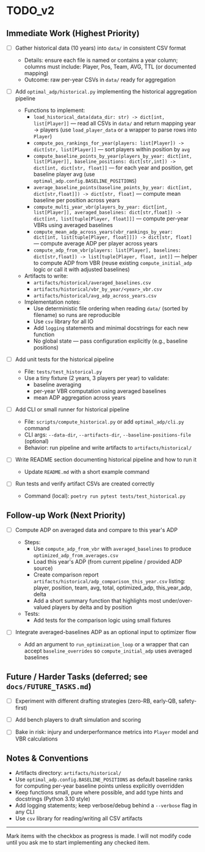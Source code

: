 # TODO_v2

## Immediate Work (Highest Priority)

- [ ] Gather historical data (10 years) into `data/` in consistent CSV format
  - Details: ensure each file is named or contains a year column; columns must include: Player, Pos, Team, AVG, TTL (or documented mapping)
  - Outcome: raw per-year CSVs in `data/` ready for aggregation

- [ ] Add `optimal_adp/historical.py` implementing the historical aggregation pipeline
  - Functions to implement:
    - `load_historical_data(data_dir: str) -> dict[int, list[Player]]` — read all CSVs in `data/` and return mapping year -> players (use `load_player_data` or a wrapper to parse rows into `Player`)
    - `compute_pos_rankings_for_year(players: list[Player]) -> dict[str, list[Player]]` — sort players within position by `avg`
    - `compute_baseline_points_by_year(players_by_year: dict[int, list[Player]], baseline_positions: dict[str,int]) -> dict[int, dict[str, float]]` — for each year and position, get baseline player avg (use `optimal_adp.config.BASELINE_POSITIONS`)
    - `average_baseline_points(baseline_points_by_year: dict[int, dict[str,float]]) -> dict[str, float]` — compute mean baseline per position across years
    - `compute_multi_year_vbr(players_by_year: dict[int, list[Player]], averaged_baselines: dict[str,float]) -> dict[int, list[tuple[Player, float]]]` — compute per-year VBRs using averaged baselines
    - `compute_mean_adp_across_years(vbr_rankings_by_year: dict[int, list[tuple[Player, float]]]) -> dict[str, float]` — compute average ADP per player across years
    - `compute_adp_from_vbr(players: list[Player], baselines: dict[str,float]) -> list[tuple[Player, float, int]]` — helper to compute ADP from VBR (reuse existing `compute_initial_adp` logic or call it with adjusted baselines)
  - Artifacts to write:
    - `artifacts/historical/averaged_baselines.csv`
    - `artifacts/historical/vbr_by_year/<year>_vbr.csv`
    - `artifacts/historical/avg_adp_across_years.csv`
  - Implementation notes:
    - Use deterministic file ordering when reading `data/` (sorted by filename) so runs are reproducible
    - Use `csv` library for all IO
    - Add `logging` statements and minimal docstrings for each new function
    - No global state — pass configuration explicitly (e.g., baseline positions)

- [ ] Add unit tests for the historical pipeline
  - File: `tests/test_historical.py`
  - Use a tiny fixture (2 years, 3 players per year) to validate:
    - baseline averaging
    - per-year VBR computation using averaged baselines
    - mean ADP aggregation across years

- [ ] Add CLI or small runner for historical pipeline
  - File: `scripts/compute_historical.py` or add `optimal_adp/cli.py` command
  - CLI args: `--data-dir`, `--artifacts-dir`, `--baseline-positions-file` (optional)
  - Behavior: run pipeline and write artifacts to `artifacts/historical/`

- [ ] Write README section documenting historical pipeline and how to run it
  - Update `README.md` with a short example command

- [ ] Run tests and verify artifact CSVs are created correctly
  - Command (local): `poetry run pytest tests/test_historical.py`


## Follow-up Work (Next Priority)

- [ ] Compute ADP on averaged data and compare to this year's ADP
  - Steps:
    - Use `compute_adp_from_vbr` with `averaged_baselines` to produce `optimized_adp_from_averages.csv`
    - Load this year's ADP (from current pipeline / provided ADP source)
    - Create comparison report `artifacts/historical/adp_comparison_this_year.csv` listing: player, position, team, avg, total, optimized_adp, this_year_adp, delta
    - Add a short summary function that highlights most under/over-valued players by delta and by position
  - Tests:
    - Add tests for the comparison logic using small fixtures

- [ ] Integrate averaged-baselines ADP as an optional input to optimizer flow
  - Add an argument to `run_optimization_loop` or a wrapper that can accept `baseline_overrides` so `compute_initial_adp` uses averaged baselines


## Future / Harder Tasks (deferred; see `docs/FUTURE_TASKS.md`)

- [ ] Experiment with different drafting strategies (zero-RB, early-QB, safety-first)
- [ ] Add bench players to draft simulation and scoring
- [ ] Bake in risk: injury and underperformance metrics into `Player` model and VBR calculations


## Notes & Conventions
- Artifacts directory: `artifacts/historical/`
- Use `optimal_adp.config.BASELINE_POSITIONS` as default baseline ranks for computing per-year baseline points unless explicitly overridden
- Keep functions small, pure where possible, and add type hints and docstrings (Python 3.10 style)
- Add logging statements; keep verbose/debug behind a `--verbose` flag in any CLI
- Use `csv` library for reading/writing all CSV artifacts


---

Mark items with the checkbox as progress is made. I will not modify code until you ask me to start implementing any checked item.
